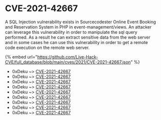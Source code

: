 # CVE-2021-42667

A SQL Injection vulnerability exists in Sourcecodester Online Event Booking and Reservation System in PHP in event-management/views. An attacker can leverage this vulnerability in order to manipulate the sql query performed. As a result he can extract sensitive data from the web server and in some cases he can use this vulnerability in order to get a remote code execution on the remote web server.

{% embed url="https://github.com/Live-Hack-CVE/full_database/blob/main/cves/2021/CVE-2021-42667.json" %}


* 0xDeku ~> [CVE-2021-42667](https://www.alice-snow.ru/2021/database/cve-2021-42667/cve-2021-42667-0xdeku)
* 0xDeku ~> [CVE-2021-42667](https://www.alice-snow.ru/2021/database/cve-2021-42667/cve-2021-42667-0xdeku)
* 0xDeku ~> [CVE-2021-42667](https://www.alice-snow.ru/2021/database/cve-2021-42667/cve-2021-42667-0xdeku)
* 0xDeku ~> [CVE-2021-42667](https://www.alice-snow.ru/2021/database/cve-2021-42667/cve-2021-42667-0xdeku)
* 0xDeku ~> [CVE-2021-42667](https://www.alice-snow.ru/2021/database/cve-2021-42667/cve-2021-42667-0xdeku)
* 0xDeku ~> [CVE-2021-42667](https://www.alice-snow.ru/2021/database/cve-2021-42667/cve-2021-42667-0xdeku)
* 0xDeku ~> [CVE-2021-42667](https://www.alice-snow.ru/2021/database/cve-2021-42667/cve-2021-42667-0xdeku)
* 0xDeku ~> [CVE-2021-42667](https://www.alice-snow.ru/2021/database/cve-2021-42667/cve-2021-42667-0xdeku)
* 0xDeku ~> [CVE-2021-42667](https://www.alice-snow.ru/2021/database/cve-2021-42667/cve-2021-42667-0xdeku)